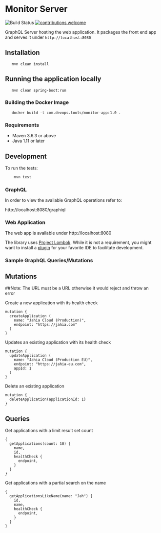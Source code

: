 # Monitor Server

![Build Status](https://travis-ci.com/delisarsar/health-check-monitor.svg?branch=main)
[![contributions welcome](https://img.shields.io/badge/contributions-welcome-brightgreen.svg?style=flat)](https://github.com/dwyl/esta/issues)

GraphQL Server hosting the web application. It packages the front end app and serves it under 
`http://localhost:8080`

## Installation

```
   mvn clean install
```

## Running the application locally

```
   mvn clean spring-boot:run
```

### Building the Docker Image

```
   docker build -t com.devops.tools/monitor-app:1.0 .

```

### Requirements

- Maven 3.6.3 or above
- Java 1.11 or later

## Development

To run the tests:

```sh
    mvn test
```

### GraphQL
In order to view the available GraphQL operations refer to:

http://localhost:8080/graphiql

### Web Application
The web app is available under http://localhost:8080


The library uses [Project Lombok][lombok]. While it is not a requirement, you
might want to install a [plugin][lombok-plugins] for your favorite IDE to
facilitate development.

[lombok]: https://projectlombok.org
[lombok-plugins]: https://projectlombok.org/setup/overview

### Sample GraphQL Queries/Mutations

## Mutations

##Note: The URL must be a URL otherwise it would reject and throw an error

Create a new application with its health check
```
mutation {
  createApplication (
    name: "Jahia Cloud (Production)",
    endpoint: "https://jahia.com"
  )
}
```

Updates an existing application with its health check
```
mutation {
  updateApplication (
    name: "Jahia Cloud (Production EU)",
    endpoint: "https://jahia-eu.com",
    appId: 1
  )
}
```

Delete an existing application
```
mutation {
  deleteApplication(applicationId: 1)
}
```

## Queries
Get applications with a limit result set count
``` 
{
  getApplications(count: 10) {
    name,
    id,
    healthCheck {
      endpoint,
    }
  }
}
```

Get applications with a partial search on the name
``` 
{
  getApplicationsLikeName(name: "Jah") {
    id,
    name,
    healthCheck {
      endpoint,
    }
  }
}
```